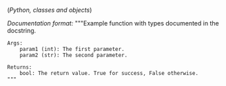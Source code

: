 (*Python, classes and objects*)

*Documentation format:*
"""Example function with types documented in the docstring.

    Args:
        param1 (int): The first parameter.
        param2 (str): The second parameter.

    Returns:
        bool: The return value. True for success, False otherwise.
    """